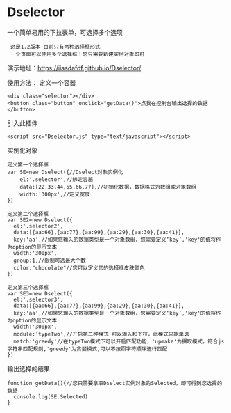# Dselector
一个简单易用的下拉表单，可选择多个选项

     这是1.2版本 目前只有两种选择框形式
     一个页面可以使用多个选择框！您只需要新建实例对象即可
演示地址：https://iiasdafdf.github.io/Dselector/


使用方法：
定义一个容器

    <div class="selector"></div>
    <button class="button" onclick="getData()">点我在控制台输出选择的数据</button>

引入此插件

    <script src="Dselector.js" type="text/javascript"></script>

实例化对象

    定义第一个选择框
    var SE=new Dselect({//Dselect对象实例化
        el:'.selector',//绑定容器
        data:[22,33,44,55,66,77],//初始化数据，数据格式为数组或对象数组
        width:'300px',//定义宽度
    })
  
    定义第二个选择框
    var SE2=new Dselect({
      el:'.selector2',
      data:[{aa:66},{aa:77},{aa:99},{aa:29},{aa:30},{aa:41}],
      key:'aa',//如果您输入的数据类型是一个对象数组，您需要定义‘key’,'key'的值将作为option的显示文本
      width:'300px',
      group:1,//限制可选最大个数
      color:"chocolate"//您可以定义您的选择框皮肤颜色
    })

    定义第三个选择框
    var SE3=new Dselect({
      el:'.selector3',
      data:[{aa:66},{aa:77},{aa:99},{aa:29},{aa:30},{aa:41}],
      key:'aa',//如果您输入的数据类型是一个对象数组，您需要定义‘key’,'key'的值将作为option的显示文本
      width:'300px',
      module:'typeTwo',//开启第二种模式 可以输入和下拉，此模式只能单选
      match:'greedy'//在typeTwo模式下可以开启匹配功能，'upmake'为摄取模式，符合js字符串匹配规则,'greedy'为贪婪模式,可以不按照字符顺序进行匹配
    })
  
  
  输出选择的结果
  
    function getData(){//您只需要拿取Dselect实例对象的Selected，即可得到您选择的数据
      console.log(SE.Selected)
    }
